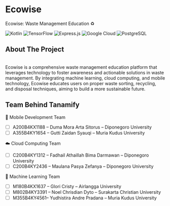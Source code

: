 # Ecowise

Ecowise: Waste Management Education ♻️

![Kotlin](https://img.shields.io/badge/kotlin-%237F52FF.svg?style=for-the-badge&logo=kotlin&logoColor=white) ![TensorFlow](https://img.shields.io/badge/TensorFlow-%23FF6F00.svg?style=for-the-badge&logo=TensorFlow&logoColor=white) ![Express.js](https://img.shields.io/badge/express.js-%23404d59.svg?style=for-the-badge&logo=express&logoColor=%2361DAFB) ![Google Cloud](https://img.shields.io/badge/GoogleCloud-%234285F4.svg?style=for-the-badge&logo=google-cloud&logoColor=white) ![PostgreSQL](https://img.shields.io/badge/postgresql-%23336791.svg?style=for-the-badge&logo=postgresql&logoColor=white)


## About The Project
<br />
Ecowise is a comprehensive waste management education platform that leverages technology to foster awareness and actionable solutions in waste management.
By integrating machine learning, cloud computing, and mobile technology, Ecowise educates users on proper waste sorting, recycling, and disposal techniques, aiming to build a more sustainable future.
<br />

## Team Behind Tanamify

📱 Mobile Development Team <br />

- [ ] A200B4KX1188 – Duma Mora Arta Sitorus – Diponegoro University
- [ ] A355B4KY1654 – Gutti Zaidan Syauqi – Muria Kudus University

☁️ Cloud Computing Team <br />

- [ ] C200B4KY1312 – Fadhail Athaillah Bima Darmawan – Diponegoro University
- [ ] C200B4KY2436 – Maulana Pasya Zefanya – Diponegoro University

🧠 Machine Learning Team <br />

- [ ] M180B4KX1637 – Glori Cristy – Airlangga University
- [ ] M802B4KY3391 – Noel Chrisdian Dyto – Surakarta Christian University
- [ ] M355B4KY4561– Yudhistira Andre Pradana – Muria Kudus University
